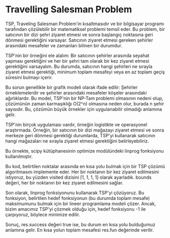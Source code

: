 # Travelling Salesman Problem
TSP, Traveling Salesman Problem'in kısaltmasıdır ve bir bilgisayar programı tarafından çözülebilir bir matematiksel problemi temsil eder. Bu problem, bir satıcının bir dizi şehri ziyaret etmesi ve sonra başlangıç noktasına geri dönmesi gerektiğini varsayar. Satıcının ziyaret etmesi gereken şehirler arasındaki mesafeler ve zamanları bilinen bir durumdur.

TSP'nin bir örneğini ele alalım: Bir satıcının şehirler arasında seyahat yapması gerektiğini ve her bir şehri tam olarak bir kez ziyaret etmesi gerektiğini varsayalım. Bu durumda, satıcının hangi şehirleri ne sırayla ziyaret etmesi gerektiği, minimum toplam mesafeyi veya en az toplam geçiş süresini bulmayı içerir.

Bu sorun genellikle bir grafik modeli olarak ifade edilir: Şehirler örneklemelerdir ve şehirler arasındaki mesafeler köşeler arasındaki ağırlıklardır. Bu model, TSP'nin bir NP-Tam problemi olmasının nedeni olup, çözümünün zaman karmaşıklığı O(2^n) olmasına neden olur, burada n şehir sayısıdır. Bu, çözümün büyük örnekler için uygulanabilir olmadığı anlamına gelir.

TSP'nin birçok uygulaması vardır, örneğin logistikte ve operasyonel araştırmada. Örneğin, bir satıcının bir dizi mağazayı ziyaret etmesi ve sonra merkeze geri dönmesi gerektiği durumlarda, TSP'yi kullanarak satıcının hangi mağazaları ne sırayla ziyaret etmesi gerektiğini belirleyebiliriz.

Bu örnekte, scipy kütüphanesinin optimize modülündeki linprog fonksiyonu kullanılmıştır.

Bu kod, belirtilen noktalar arasında en kısa yolu bulmak için bir TSP çözümü algoritmasını implemente eder. Her bir noktanın bir kez ziyaret edilmesini istiyoruz, bu yüzden visited dizisini [1, 1, 1, 1] olarak ayarladık. bounds değeri, her bir noktanın bir kez ziyaret edilmesini sağlar.

Son olarak, linprog fonksiyonunu kullanarak TSP'yi çözüyoruz. Bu fonksiyon, belirtilen hedef fonksiyonun (bu durumda toplam mesafe) maksimumunu bulmak için bir lineer programlama modeli çözer. Ancak, bizim amacımız TSP'yi çözmek olduğu için, hedef fonksiyonu -1 ile çarpıyoruz, böylece minimize edilir.

Sonuç, res.success değeri true ise, bu durum en kısa yolu bulduğumuz anlamına gelir. En kısa yolun toplam mesafesi res.fun değerinde verilir.
